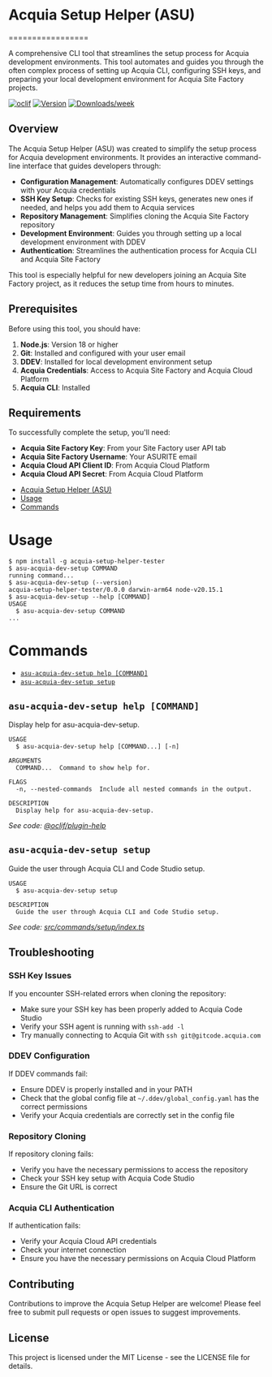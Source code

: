 # Acquia Setup Helper (ASU)
=================

A comprehensive CLI tool that streamlines the setup process for Acquia development environments. This tool automates and guides you through the often complex process of setting up Acquia CLI, configuring SSH keys, and preparing your local development environment for Acquia Site Factory projects.


[![oclif](https://img.shields.io/badge/cli-oclif-brightgreen.svg)](https://oclif.io)
[![Version](https://img.shields.io/npm/v/acquia-setup-helper.svg)](https://npmjs.org/package/acquia-setup-helper)
[![Downloads/week](https://img.shields.io/npm/dw/acquia-setup-helper.svg)](https://npmjs.org/package/acquia-setup-helper)

## Overview

The Acquia Setup Helper (ASU) was created to simplify the setup process for Acquia development environments. It provides an interactive command-line interface that guides developers through:

- **Configuration Management**: Automatically configures DDEV settings with your Acquia credentials
- **SSH Key Setup**: Checks for existing SSH keys, generates new ones if needed, and helps you add them to Acquia services
- **Repository Management**: Simplifies cloning the Acquia Site Factory repository
- **Development Environment**: Guides you through setting up a local development environment with DDEV
- **Authentication**: Streamlines the authentication process for Acquia CLI and Acquia Site Factory

This tool is especially helpful for new developers joining an Acquia Site Factory project, as it reduces the setup time from hours to minutes.

## Prerequisites

Before using this tool, you should have:

1. **Node.js**: Version 18 or higher
2. **Git**: Installed and configured with your user email
3. **DDEV**: Installed for local development environment setup
4. **Acquia Credentials**: Access to Acquia Site Factory and Acquia Cloud Platform
5. **Acquia CLI**: Installed

## Requirements

To successfully complete the setup, you'll need:

- **Acquia Site Factory Key**: From your Site Factory user API tab
- **Acquia Site Factory Username**: Your ASURITE email
- **Acquia Cloud API Client ID**: From Acquia Cloud Platform
- **Acquia Cloud API Secret**: From Acquia Cloud Platform

<!-- toc -->
* [Acquia Setup Helper (ASU)](#acquia-setup-helper-asu)
* [Usage](#usage)
* [Commands](#commands)
<!-- tocstop -->
# Usage
<!-- usage -->
```sh-session
$ npm install -g acquia-setup-helper-tester
$ asu-acquia-dev-setup COMMAND
running command...
$ asu-acquia-dev-setup (--version)
acquia-setup-helper-tester/0.0.0 darwin-arm64 node-v20.15.1
$ asu-acquia-dev-setup --help [COMMAND]
USAGE
  $ asu-acquia-dev-setup COMMAND
...
```
<!-- usagestop -->
# Commands
<!-- commands -->
* [`asu-acquia-dev-setup help [COMMAND]`](#asu-acquia-dev-setup-help-command)
* [`asu-acquia-dev-setup setup`](#asu-acquia-dev-setup-setup)

## `asu-acquia-dev-setup help [COMMAND]`

Display help for asu-acquia-dev-setup.

```
USAGE
  $ asu-acquia-dev-setup help [COMMAND...] [-n]

ARGUMENTS
  COMMAND...  Command to show help for.

FLAGS
  -n, --nested-commands  Include all nested commands in the output.

DESCRIPTION
  Display help for asu-acquia-dev-setup.
```

_See code: [@oclif/plugin-help](https://github.com/oclif/plugin-help/blob/v6.2.28/src/commands/help.ts)_

## `asu-acquia-dev-setup setup`

Guide the user through Acquia CLI and Code Studio setup.

```
USAGE
  $ asu-acquia-dev-setup setup

DESCRIPTION
  Guide the user through Acquia CLI and Code Studio setup.
```

_See code: [src/commands/setup/index.ts](https://github.com/davidornelas11/acquia-setup-helper/acquia-setup-helper/blob/v0.0.0/src/commands/setup/index.ts)_
<!-- commandsstop -->

## Troubleshooting

### SSH Key Issues

If you encounter SSH-related errors when cloning the repository:
- Make sure your SSH key has been properly added to Acquia Code Studio
- Verify your SSH agent is running with `ssh-add -l`
- Try manually connecting to Acquia Git with `ssh git@gitcode.acquia.com`

### DDEV Configuration

If DDEV commands fail:
- Ensure DDEV is properly installed and in your PATH
- Check that the global config file at `~/.ddev/global_config.yaml` has the correct permissions
- Verify your Acquia credentials are correctly set in the config file

### Repository Cloning

If repository cloning fails:
- Verify you have the necessary permissions to access the repository
- Check your SSH key setup with Acquia Code Studio
- Ensure the Git URL is correct

### Acquia CLI Authentication

If authentication fails:
- Verify your Acquia Cloud API credentials
- Check your internet connection
- Ensure you have the necessary permissions on Acquia Cloud Platform

## Contributing

Contributions to improve the Acquia Setup Helper are welcome! Please feel free to submit pull requests or open issues to suggest improvements.

## License

This project is licensed under the MIT License - see the LICENSE file for details.
